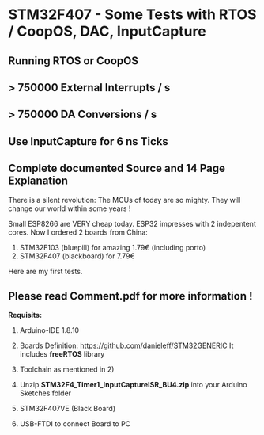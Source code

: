 # STM32F407 - Some Tests with RTOS / CoopOS, DAC, InputCapture 
## Running RTOS or CoopOS
## > 750000 External Interrupts / s
## > 750000 DA Conversions / s
## Use InputCapture for 6 ns Ticks
## Complete documented Source and 14 Page Explanation

There is a silent revolution:
The MCUs of today are so mighty. They will change our world within some years !

Small ESP8266 are VERY cheap today. ESP32 impresses with 2 indepentent cores.
Now I ordered 2 boards from China:

1) STM32F103 (bluepill) for amazing 1.79€ (including porto)
2) STM32F407 (blackboard) for       7.79€

Here are my first tests.

## Please read   Comment.pdf   for more information !

**Requisits:**

1) Arduino-IDE 1.8.10

2) Boards Definition:     https://github.com/danieleff/STM32GENERIC
                          It includes **freeRTOS** library
3) Toolchain as mentioned in 2)

4) Unzip **STM32F4_Timer1_InputCaptureISR_BU4.zip** into your Arduino Sketches folder 

5) STM32F407VE (Black Board)

6) USB-FTDI to connect Board to PC

